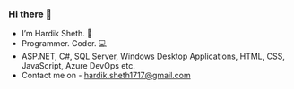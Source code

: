 ### Hi there 👋

<!--
**HardikSheth1717/HardikSheth1717** is a ✨ _special_ ✨ repository because its `README.md` (this file) appears on your GitHub profile.
-->
- I’m Hardik Sheth. :boy:
- Programmer. Coder. :computer:
- ASP.NET, C#, SQL Server, Windows Desktop Applications, HTML, CSS, JavaScript, Azure DevOps etc.
- Contact me on - hardik.sheth1717@gmail.com 
